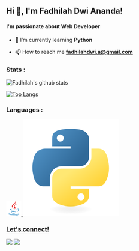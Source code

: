 <!--
**fadhildwia/fadhildwia** is a ✨ _special_ ✨ repository because its `README.md` (this file) appears on your GitHub profile.

Here are some ideas to get you started:

- 🔭 I’m currently working on ...
- 🌱 I’m currently learning Machine Learning
- 👯 I’m looking to collaborate on ...
- 🤔 I’m looking for help with ...
- 💬 Ask me about ...
- 📫 How to reach me: ...
- 😄 Pronouns: ...
- ⚡ Fun fact: ...
-->

<h2 align="left">Hi 👋, I'm Fadhilah Dwi Ananda!</h2>
<h4 align="left">I'm passionate about Web Developer</h4>

- 🌱 I’m currently learning **Python**

- 📫 How to reach me **fadhilahdwi.a@gmail.com**

<h3 align="left">Stats : </h3>

![Fadhilah's github stats](https://github-readme-stats.vercel.app/api?username=fadhildwia&show_icons=true&theme=vue-dark)

[![Top Langs](https://github-readme-stats.vercel.app/api/top-langs/?username=fadhildwia&theme=vue-dark&hide=css,html,php,jupyter%20notebook,javascript,hack,tsql&langs_count=8)](https://github.com/anuraghazra/github-readme-stats)

<h3 align="left">Languages : </h3>
<p align="left"> <a href="https://www.java.com" target="_blank"> <img src="https://github.com/devicons/devicon/blob/master/icons/java/java-original.svg" alt="java" width="40" height="40"/> </a> <a href="https://www.python.org" target="_blank"> <img src="https://github.com/devicons/devicon/blob/master/icons/python/python-original.svg" alt="python"</p>

<h3 align="left">Let's connect! </h3>

[<img src="https://img.shields.io/badge/linkedin-%230077B5.svg?&style=for-the-badge&logo=linkedin&logoColor=white" />](www.linkedin.com/in/fadhilahdwiananda/) [<img src = "https://img.shields.io/badge/instagram-%23E4405F.svg?&style=for-the-badge&logo=instagram&logoColor=white">](https://www.instagram.com/fadhilahdwia/)

